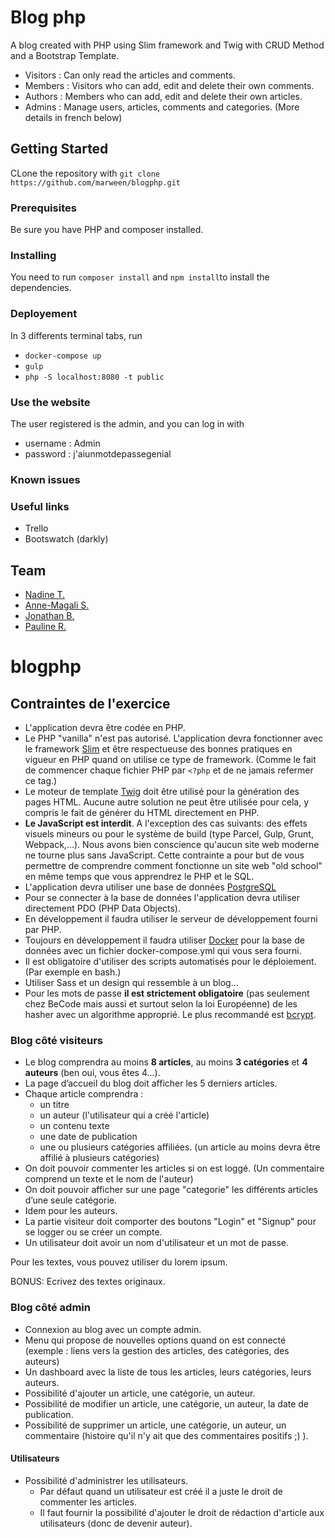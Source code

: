 # Blog php

A blog created with PHP using Slim framework and Twig with CRUD Method and a Bootstrap Template.
  * Visitors : Can only read the articles and comments.
  * Members : Visitors who can add, edit and delete their own comments.
  * Authors : Members who can add, edit and delete their own articles.
  * Admins : Manage users, articles, comments and categories.
(More details in french below)

## Getting Started
CLone the repository with 
`git clone https://github.com/marween/blogphp.git` 

### Prerequisites

Be sure you have PHP and composer installed.


### Installing

You need to run `composer install` and  `npm install`to install the dependencies.


### Deployement

In 3 differents terminal tabs, run
* `docker-compose up` 
* `gulp` 
* `php -S localhost:8080 -t public`

### Use the website

The user registered is the admin, and you can log in with
* username : Admin
* password : j'aiunmotdepassegenial

### Known issues

### Useful links
  * Trello
  * Bootswatch (darkly)

## Team

* [Nadine T.](https://github.com/NadTr)
* [Anne-Magali S.](https://github.com/marween)
* [Jonathan B.](https://github.com/odaeyes)
* [Pauline R.](https://github.com/PaulineRoppe)


# blogphp




## Contraintes de l'exercice
* L'application devra être codée en PHP.
* Le PHP "vanilla" n'est pas autorisé. L'application devra fonctionner avec le framework [Slim](http://www.slimframework.com/) et être respectueuse des bonnes pratiques en vigueur en PHP quand on utilise ce type de framework. (Comme le fait de commencer chaque fichier PHP par `<?php` et de ne jamais refermer ce tag.)
* Le moteur de template [Twig](https://twig.symfony.com/) doit être utilisé pour la génération des pages HTML. Aucune autre solution ne peut être utilisée pour cela, y compris le fait de générer du HTML directement en PHP.
* **Le JavaScript est interdit**. A l'exception des cas suivants: des effets visuels mineurs ou pour le système de build (type Parcel, Gulp, Grunt, Webpack,...). Nous avons bien conscience qu'aucun site web moderne ne tourne plus sans JavaScript. Cette contrainte a pour but de vous permettre de comprendre comment fonctionne un site web "old school" en même temps que vous apprendrez le PHP et le SQL.
* L'application devra utiliser une base de données [PostgreSQL](https://www.postgresql.org/)
* Pour se connecter à la base de données l'application devra utiliser directement PDO (PHP Data Objects).
* En développement il faudra utiliser le serveur de développement fourni par PHP.
* Toujours en développement il faudra utiliser [Docker](https://www.docker.com/) pour la base de données avec un fichier docker-compose.yml qui vous sera fourni.
* Il est obligatoire d'utiliser des scripts automatisés pour le déploiement. (Par exemple en bash.)
* Utiliser Sass et un design qui ressemble à un blog...
* Pour les mots de passe **il est strictement obligatoire** (pas seulement chez BeCode mais aussi et surtout selon la loi Européenne) de les hasher avec un algorithme approprié. Le plus recommandé est [bcrypt](https://en.wikipedia.org/wiki/Bcrypt).

### Blog côté visiteurs
- Le blog comprendra au moins **8 articles**, au moins **3 catégories** et **4 auteurs** (ben oui, vous êtes 4...).
- La page d’accueil du blog doit afficher les 5 derniers articles.
- Chaque article comprendra :
	- un titre
	- un auteur (l'utilisateur qui a créé l'article)
	- un contenu texte
	- une date de publication
	- une ou plusieurs catégories affiliées. (un article au moins devra être affilié à plusieurs catégories)
- On doit pouvoir commenter les articles si on est loggé. (Un commentaire comprend un texte et le nom de l'auteur)
- On doit pouvoir afficher sur une page "categorie" les différents articles d’une seule catégorie.
- Idem pour les auteurs.
- La partie visiteur doit comporter des boutons "Login" et "Signup" pour se logger ou se créer un compte.
- Un utilisateur doit avoir un nom d'utilisateur et un mot de passe.

Pour les textes, vous pouvez utiliser du lorem ipsum.

BONUS: Ecrivez des textes originaux.

### Blog côté admin
- Connexion au blog avec un compte admin.
- Menu qui propose de nouvelles options quand on est connecté (exemple : liens vers la gestion des articles, des catégories, des auteurs)
- Un dashboard avec la liste de tous les articles, leurs catégories, leurs auteurs.
- Possibilité d'ajouter un article, une catégorie, un auteur. 
- Possibilité de modifier un article, une catégorie, un auteur, la date de publication.
- Possibilité de supprimer un article, une catégorie, un auteur, un commentaire (histoire qu'il n'y ait que des commentaires positifs ;) ).

#### Utilisateurs
- Possibilité d'administrer les utilisateurs.
  - Par défaut quand un utilisateur est créé il a juste le droit de commenter les articles.
  - Il faut fournir la possibilité d'ajouter le droit de rédaction d'article aux utilisateurs (donc de devenir auteur).    

